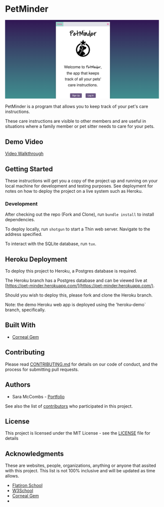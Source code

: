 # PetMinder

![Screenshot of the PetMinder app](./public/PM-Crop.png)

PetMinder is a program that allows you to keep track of your pet's care instructions.

These care instructions are visible to other members and are useful in situations where a family member or pet sitter needs to care for your pets.

## Demo Video

[Video Walkthrough](https://youtu.be/YE3qW-N64cU)

## Getting Started

These instructions will get you a copy of the project up and running on your local machine for development and testing purposes. See deployment for notes on how to deploy the project on a live system such as Heroku.

### Development

After checking out the repo (Fork and Clone), run `bundle install` to install dependencies.

To deploy locally, run `shotgun` to start a Thin web server. Navigate to the address specified.

To interact with the SQLite database, run `tux`.

## Heroku Deployment

To deploy this project to Heroku, a Postgres database is required.

The Heroku branch has a Postgres database and can be viewed live at [https://pet-minder.herokuapp.com/](https://pet-minder.herokuapp.com/).

Should you wish to deploy this, please fork and clone the Heroku branch.

Note: the demo Heroku web app is deployed using the 'heroku-demo` branch, specifically.

## Built With

- [Corneal Gem](https://thebrianemory.github.io/corneal/)

## Contributing

Please read [CONTRIBUTING.md](https://github.com/saramccombs/pet-minder/blob/master/CONTRIBUTING.md) for details on our code of conduct, and the process for submitting pull requests.

## Authors

* Sara McCombs - [Portfolio](https://theSaraMcCombs.com)

See also the list of [contributors](https://github.com/saramccombs/pet-minder/contributors) who participated in this project.

## License

This project is licensed under the MIT License - see the [LICENSE](LICENSE) file for details

## Acknowledgments

These are websites, people, organizations, anything or anyone that assited with this project. This list is not 100% inclusive and will be updated as time allows. 

* [Flatiron School](https://flatironschool.com/)
* [W3School](https://www.w3schools.com/)
* [Corneal Gem](https://thebrianemory.github.io/corneal/)
* 
